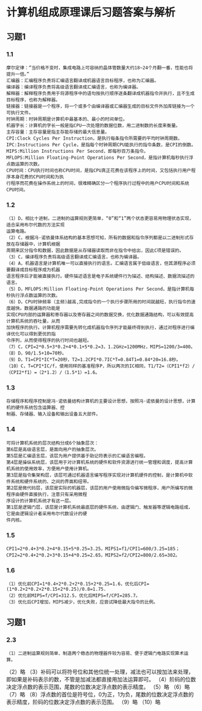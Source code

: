 # 计算机组成原理课后习题答案与解析
## 习题1
### 1.1
	摩尔定律：“当价格不变时，集成电路上可容纳的晶体管数量大约18~24个月翻一番，性能也将提升一倍。”
	汇编器：汇编程序负责将汇编语言翻译成机器语言目标程序，也称为汇编器。
	编译器：编译程序负责将高级语言翻译成汇编语言，也称为编译器。
	解释器：解释程序负责用于将源程序中的语句按执行顺序逐条翻译成机器指令并执行，且不生成目标程序，也称为解释器。
	链接器：链接器是一个程序，将一个或多个由编译器或汇编器生成的目标文件外加库链接为一个可执行文件。
	时钟周期：时钟周期是计算机中最基本的、最小的时间单位。
	机器字长：计算机的字长一般是指CPU一次处理的数据位数，用二进制数的长度来衡量。
	主存容量：主存容量是指主存能存储的最大信息量。
	CPI:Clock Cycles Per Instruction，是执行每条指令所需要的平均时钟周期数。
	IPC:Instructions Per Cycle，是指每个时钟周期CPU能执行的指令条数，是CPI的倒数。
	MIPS:Million Instructions Per Second，即每秒百万条指令。
	MFLOPS:Million Floating-Point Operations Per Second，是指计算机每秒执行浮点数运算的次数。
	CPU时间：CPU执行时间也称CPU时间，是指CPU真正花费在该程序上的时间，又包括执行用户程序本身花费的CPU时间和为执
	行程序而花费在操作系统上的时间，很难精确区分一个程序执行过程中的用户CPU时间和系统CPU时间。
### 1.2
	（1）D，相比十进制，二进制的运算规则更简单，“0”和“1”两个状态更容易用物理状态实现，适合采用布尔代数的方法实现
	运算电路。
	（2）C，根据冯·诺依曼体系结构的基本思想可知，所有的数据和指令序列都是以二进制形式存放在存储器中，计算机根据
	周期来区分指令和数据，因此数据是从存储器读取而非在指令中给出，因此C项是错误的。
	（3）C，编译程序负责将高级语言翻译成汇编语言，也称为编译器。
	（4）A，机器语言是计算机唯一可以直接执行的语言。汇编语言属于低级语言，但其源程序必须要翻译成目标程序成为机器
	语言程序后才能被直接执行。硬件描述语言是电子系统硬件行为描述、结构描述、数据流描述的语言。
	（5）D，MFLOPS:Million Floating-Point Operations Per Second，是指计算机每秒执行浮点数运算的次数。
	（6）D，CPU时钟频率（主频)越高,完成指令的一个执行步骤所用的时间就越短，执行指令的速度越快。数据通路的功能是
	实现CPU内部的运算器和寄存器以及寄存器之间的数据交换，优化数据通路结构，可以有效提高计算机系统的吞吐量，从而
	加快程序的执行。计算机程序需要先转化成机器指令序列才能最终得到执行，通过对程序进行编译优化可以得到更优的指
	令序列，从而使得程序的执行时间也越短。
	（7）C，CPI=2*0.5+3*0.2+4*0.1+5*0.2=3，1.2GHz=1200MHz，MIPS=1200/3=400。
	（8）D，90/1.5+10=70秒。
	（9）D，T1=CPI*IC*T=20秒，T2=1.2CPI*0.7IC*T=0.84T1=0.84*20=16.8秒。
	（10）C，T=CPI*IC/f，使用同样的基准程序P，所以两次的IC相同，T1/T2=（CPI1*f2）/（CPI2*f1）=（2*1.2）/（1.5*1）=1.6。
### 1.3
	存储程序和程序控制是冯·诺依曼结构计算机的主要设计思想，按照冯·诺依曼的设计思想，计算机的硬件系统包含运算器、控
	制器、存储器、输入设备和输出设备五大部件。
### 1.4
	可将计算机系统的层次结构分成6个抽象层次：
	第6层是高级语言层，是面向用户的抽象层次。
	第5层是汇编语言层，该层为用户提供基于助记符表示的汇编语言编程。
	第4层是操纵系统层，该层用于对计算机系统的硬件和软件资源进行统一管理和调度，提高计算机系统的使用效率，方便用户使用计算机。
	第3层是指令集架构层，该层可通过机器语言编写程序实现对计算机硬件的控制，是计算机中软件系统和硬件系统的、之间的界面和纽带。
	第2层是微代码层，该层是实际的机器层，该层的用户使用微指令编写微程序，用户所编写的微程序由硬件直接执行，注意只有采用微程
	序设计的计算机系统才有这一层。
	第1层是逻辑门层，该层是计算机系统最底层的硬件系统，由逻辑门、触发器等逻辑电路组成，它是由逻辑设计者采用布尔代数设计的硬
	件内核。
### 1.5
	CPI1=2*0.4+3*0.2+4*0.15+5*0.25=3.25，MIPS1=f1/CPI1=600/3.25=185；
	CPI2=2*0.4+2*0.2+3*0.15+4*0.25=2.65，MIPS2=f2/CPI2=800/2.65=302。
### 1.6
	（1）优化前CPI=1*0.4+2*0.2+2*0.15+2*0.25=1.6，优化后CPI=(1*0.2+2*0.2+2*0.15+2*0.25)/0.8=1.75.
	（2）优化前MIPS=f/CPI=312.5，优化后MIPS=f/CPI=285.7。
	（3）优化后CPI增加，MIPS减少，优化失败，应尝试降低最大指令的比例。
## 习题1
### 2.3
	（1）二进制运算规则简单、制造两个稳态的物理器件较为容易、便于逻辑门电路实现算术运算。
（2）略
（3）补码可以将符号位和其他位统一处理，减法也可以按加法来处理，即如果是补码表示的数，不管是加减法都直接用加法运算即可。
（4）阶码的位数决定浮点数的表示范围，尾数的位数决定浮点数的表示精度。
（5）略
（6）略
（7）略
（8）浮点数的首位是符号位，0为正，1为负，尾数的位数决定浮点数的表示精度，阶码的位数决定浮点数的表示范围。
（9）略
（10）略
